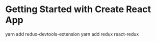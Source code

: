 # Getting Started with Create React App
yarn add redux-devtools-extension
yarn add redux react-redux